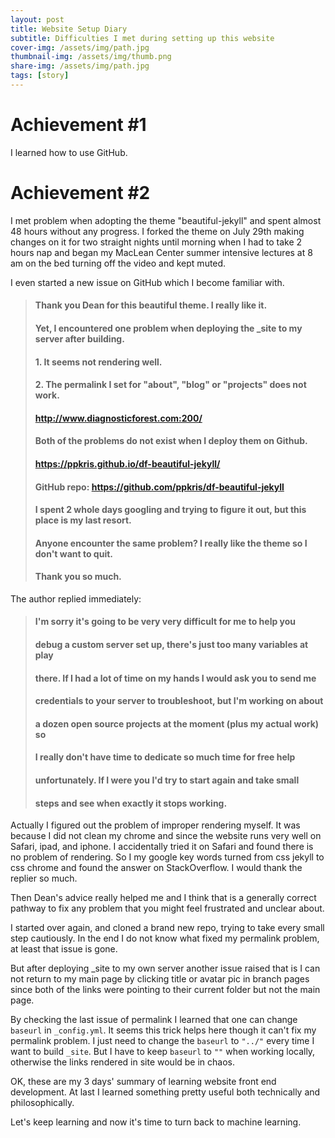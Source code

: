 ```yaml
---
layout: post
title: Website Setup Diary
subtitle: Difficulties I met during setting up this website
cover-img: /assets/img/path.jpg
thumbnail-img: /assets/img/thumb.png
share-img: /assets/img/path.jpg
tags: [story]
---
```


# Achievement #1
I learned how to use GitHub.

# Achievement #2
I met problem when adopting the theme "beautiful-jekyll" and spent almost 48 hours 
without any progress. I forked the theme on July 29th making changes on it for two straight nights until morning 
when I had to take 2 hours nap and began my MacLean Center summer intensive lectures at 8 am on the bed 
turning off the video and kept muted.  

I even started a new issue on GitHub which I become familiar with.
>#### Thank you Dean for this beautiful theme. I really like it.
>
>#### Yet, I encountered one problem when deploying the _site to my server after building.
>
>#### 1. It seems not rendering well.  
>#### 2. The permalink I set for "about", "blog" or "projects" does not work.
>#### http://www.diagnosticforest.com:200/
>#### Both of the problems do not exist when I deploy them on Github.
>#### https://ppkris.github.io/df-beautiful-jekyll/
>#### GitHub repo: https://github.com/ppkris/df-beautiful-jekyll
>
>#### I spent 2 whole days googling and trying to figure it out, but this place is my last resort.
>#### Anyone encounter the same problem? I really like the theme so I don't want to quit.
>#### Thank you so much.

The author replied immediately:
>#### I'm sorry it's going to be very very difficult for me to help you 
>#### debug a custom server set up, there's just too many variables at play 
>#### there. If I had a lot of time on my hands I would ask you to send me 
>#### credentials to your server to troubleshoot, but I'm working on about 
>#### a dozen open source projects at the moment (plus my actual work) so 
>#### I really don't have time to dedicate so much time for free help 
>#### unfortunately. If I were you I'd try to start again and take small 
>#### steps and see when exactly it stops working.

Actually I figured out the problem of improper rendering myself. It was because 
I did not clean my chrome and since the website runs very well on Safari, 
ipad, and iphone. I accidentally tried it on Safari and found there is no 
problem of rendering. So I my google key words turned from css jekyll to css 
chrome and found the answer on StackOverflow. I would thank the replier so 
much.  

Then Dean's advice really helped me and I think that is a generally correct 
pathway to fix any problem that you might feel frustrated and unclear about.  

I started over again, and cloned a brand new repo, trying to take every small step 
cautiously. In the end I do not know what fixed my permalink problem, at least that issue
is gone.  

But after deploying _site to my own server another issue raised that is I can not return 
to my main page by clicking title or avatar pic in branch pages since both of the links 
were pointing to their current folder but not the main page.  

By checking the last issue of permalink I learned that one can change `baseurl` in `_config.yml`. 
It seems this trick helps here though it can't fix my permalink problem. I just need to change 
the `baseurl` to `"../"` every time I want to build `_site`. But I have to keep `baseurl` to `""` 
when working locally, otherwise the links rendered in site would be in chaos.  

OK, these are my 3 days' summary of learning website front end development. At last I learned something 
pretty useful both technically and philosophically.  

Let's keep learning and now it's time to turn back to machine learning.



